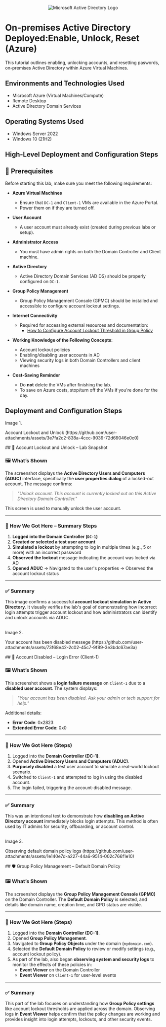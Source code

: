 <p align="center">
<img src="https://i.imgur.com/pU5A58S.png" alt="Microsoft Active Directory Logo"/>
</p>

<h1>On-premises Active Directory Deployed:Enable, Unlock, Reset (Azure)</h1>
This tutorial outlines enabling, unlocking accounts, and resetting paswords, on-premises Active Directory within Azure Virtual Machines.<br />

<h2>Environments and Technologies Used</h2>

- Microsoft Azure (Virtual Machines/Compute)
- Remote Desktop
- Active Directory Domain Services


<h2>Operating Systems Used </h2>

- Windows Server 2022
- Windows 10 (21H2)

<h2>High-Level Deployment and Configuration Steps</h2>

## 🔧 Prerequisites

Before starting this lab, make sure you meet the following requirements:

- **Azure Virtual Machines**
  - Ensure that `DC-1` and `Client-1` VMs are available in the Azure Portal.
  - Power them on if they are turned off.

- **User Account**
  - A user account must already exist (created during previous labs or setup).

- **Administrator Access**
  - You must have admin rights on both the Domain Controller and Client machine.

- **Active Directory**
  - Active Directory Domain Services (AD DS) should be properly configured on `DC-1`.

- **Group Policy Management**
  - Group Policy Management Console (GPMC) should be installed and accessible to configure account lockout settings.

- **Internet Connectivity**
  - Required for accessing external resources and documentation:
    - [How to Configure Account Lockout Threshold in Group Policy](#)
    

- **Working Knowledge of the Following Concepts:**
  - Account lockout policies
  - Enabling/disabling user accounts in AD
  - Viewing security logs in both Domain Controllers and client machines

- **Cost-Saving Reminder**
  - Do **not** delete the VMs after finishing the lab.
  - To save on Azure costs, stop/turn off the VMs if you're done for the day.

<h2>Deployment and Configuration Steps</h2>

Image 1.
<p>
Account Lockout and Unlock (https://github.com/user-attachments/assets/3e7fa2c2-838a-4ccc-9039-72d69046e0c0)

</p>
<p>
## 🔐 Account Lockout and Unlock – Lab Snapshot

### 🖼️ What’s Shown

The screenshot displays the **Active Directory Users and Computers (ADUC)** interface, specifically the **user properties dialog** of a locked-out account. The message confirms:

> _"Unlock account. This account is currently locked out on this Active Directory Domain Controller."_

This screen is used to manually unlock the user account.

---

### 🧭 How We Got Here – Summary Steps

1. **Logged into the Domain Controller (`DC-1`)**
2. **Created or selected a test user account**
3. **Simulated a lockout** by attempting to log in multiple times (e.g., 5 or more) with an incorrect password
4. **Observed the lockout** message indicating the account was locked via AD
5. **Opened ADUC** → Navigated to the user's properties → Observed the account lockout status

---

### ✅ Summary

This image confirms a successful **account lockout simulation in Active Directory**. It visually verifies the lab's goal of demonstrating how incorrect login attempts trigger account lockout and how administrators can identify and unlock accounts via ADUC.
</p>
<br />
Image 2.
<p>
Your account has been disabled messege (https://github.com/user-attachments/assets/73f68e42-2c02-45c7-9f89-3e3bdc67ae3a)
<p>
## 🚫 Account Disabled – Login Error (Client-1)

### 🖼️ What’s Shown

This screenshot shows a **login failure message** on `Client-1` due to a **disabled user account**. The system displays:

> _"Your account has been disabled. Ask your admin or tech support for help."_

Additional details:
- **Error Code**: 0x2823  
- **Extended Error Code**: 0x0

---

### 🧪 How We Got Here (Steps)

1. Logged into the **Domain Controller (DC-1)**.
2. Opened **Active Directory Users and Computers (ADUC)**.
3. **Purposely disabled** a test user account to simulate a real-world lockout scenario.
4. Switched to `Client-1` and attempted to log in using the disabled account.
5. The login failed, triggering the account-disabled message.

---

### ✅ Summary

This was an intentional test to demonstrate how **disabling an Active Directory account** immediately blocks login attempts. This method is often used by IT admins for security, offboarding, or account control.
</p>
<br />
Image 3.
<p>
Observing default domain policy logs (https://github.com/user-attachments/assets/1e140e7d-a227-44a6-9514-002c766f1e10)

</p>
<p>
## 🛡️ Group Policy Management – Default Domain Policy

### 🖼️ What’s Shown

The screenshot displays the **Group Policy Management Console (GPMC)** on the Domain Controller. The **Default Domain Policy** is selected, and details like domain name, creation time, and GPO status are visible.

---

### 🧪 How We Got Here (Steps)

1. Logged into the **Domain Controller (DC-1)**.
2. Opened **Group Policy Management**.
3. Navigated to **Group Policy Objects** under the domain (`mydomain.com`).
4. Selected the **Default Domain Policy** to review or modify settings (e.g., account lockout policy).
5. As part of the lab, also began **observing system and security logs** to monitor the effects of these policies in:
   - **Event Viewer** on the Domain Controller
   - **Event Viewer** on `Client-1` for user-level events

---

### ✅ Summary

This part of the lab focuses on understanding how **Group Policy settings** like account lockout thresholds are applied across the domain. Observing logs in **Event Viewer** helps confirm that the policy changes are working and provides insight into login attempts, lockouts, and other security events.
</p>

